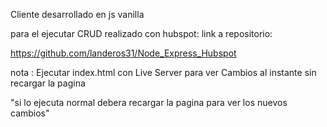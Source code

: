 Cliente desarrollado en js vanilla

para el ejecutar CRUD realizado con hubspot: link a repositorio:

https://github.com/landeros31/Node_Express_Hubspot

nota : Ejecutar index.html con Live Server para ver Cambios al instante 
sin recargar la pagina

"si lo ejecuta normal debera recargar la pagina para ver los nuevos cambios"

